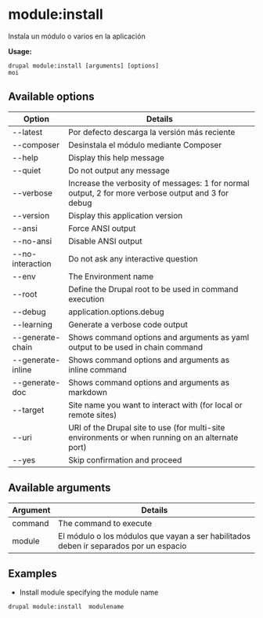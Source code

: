 # module:install
Instala un módulo o varios en la aplicación

**Usage:**
```
drupal module:install [arguments] [options]
moi
```

## Available options
Option | Details
-------|-------------
--latest | Por defecto descarga la versión más reciente
--composer | Desinstala el módulo mediante Composer
--help | Display this help message
--quiet | Do not output any message
--verbose | Increase the verbosity of messages: 1 for normal output, 2 for more verbose output and 3 for debug
--version | Display this application version
--ansi | Force ANSI output
--no-ansi | Disable ANSI output
--no-interaction | Do not ask any interactive question
--env | The Environment name
--root | Define the Drupal root to be used in command execution
--debug | application.options.debug
--learning | Generate a verbose code output
--generate-chain | Shows command options and arguments as yaml output to be used in chain command
--generate-inline | Shows command options and arguments as inline command
--generate-doc | Shows command options and arguments as markdown
--target | Site name you want to interact with (for local or remote sites)
--uri | URI of the Drupal site to use (for multi-site environments or when running on an alternate port)
--yes | Skip confirmation and proceed

## Available arguments
Argument | Details
---------|-------------
command | The command to execute
module | El módulo o los módulos que vayan a ser habilitados deben ir separados por un espacio

## Examples
* Install module specifying the module name
```
drupal module:install  modulename
```
